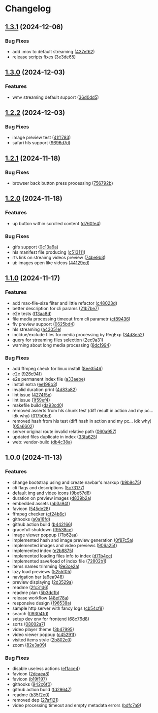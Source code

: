 # Changelog

## [1.3.1](https://github.com/alxarno/tinytune/compare/v1.3.0...v1.3.1) (2024-12-06)


### Bug Fixes

* add .mov to default streaming ([437ef62](https://github.com/alxarno/tinytune/commit/437ef62b046ca978d2881490af05e0f487fc3c17))
* release scripts fixes ([3e3de65](https://github.com/alxarno/tinytune/commit/3e3de65f25cc482b644637ec93511787b426d7ba))

## [1.3.0](https://github.com/alxarno/tinytune/compare/v1.2.2...v1.3.0) (2024-12-03)


### Features

* wmv streaming default support ([36d0dd5](https://github.com/alxarno/tinytune/commit/36d0dd529a1c9f56bf60dc9ffdbd297269026e19))

## [1.2.2](https://github.com/alxarno/tinytune/compare/v1.2.1...v1.2.2) (2024-12-03)


### Bug Fixes

* image preview test ([41f1783](https://github.com/alxarno/tinytune/commit/41f17836842f49b133d86ba17f594a44ec369dd2))
* safari hls support ([9696d7d](https://github.com/alxarno/tinytune/commit/9696d7d7b87afa4badde36cd8caaaa67b092edaf))

## [1.2.1](https://github.com/alxarno/tinytune/compare/v1.2.0...v1.2.1) (2024-11-18)


### Bug Fixes

* browser back button press processing ([756792b](https://github.com/alxarno/tinytune/commit/756792b8824d55bb29cd45c25ce653256503b1dd))

## [1.2.0](https://github.com/alxarno/tinytune/compare/v1.1.0...v1.2.0) (2024-11-18)


### Features

* up button within scrolled content ([d760fe4](https://github.com/alxarno/tinytune/commit/d760fe400c90122bdc1e203162f0d4ac24f7ea6a))


### Bug Fixes

* gifs support ([0c13a6a](https://github.com/alxarno/tinytune/commit/0c13a6afe6c21debc8cc77232040554717fbb4d1))
* hls manifest file producing ([c513111](https://github.com/alxarno/tinytune/commit/c51311130a1d5e74414d9eec91523cd8745dde3f))
* rts link on streaimg videos preview ([74be9b3](https://github.com/alxarno/tinytune/commit/74be9b32ac46deb5869036f6ad9988936264241b))
* ui: images open like videos ([44129ed](https://github.com/alxarno/tinytune/commit/44129ed0981501ed90504d34fba60ea5e45b248d))

## [1.1.0](https://github.com/alxarno/tinytune/compare/v1.0.0...v1.1.0) (2024-11-17)


### Features

* add max-file-size filter and little refactor ([c48023d](https://github.com/alxarno/tinytune/commit/c48023d280b21d3c0b28d84d9386d7a2c23c7d6c))
* better description for cli params ([21b7be7](https://github.com/alxarno/tinytune/commit/21b7be72959414280465ffe63ff27ce270cd601d))
* e2e tests ([f13aa8d](https://github.com/alxarno/tinytune/commit/f13aa8d2523b7ae7f7aba5b6d0e2cbcc466de579))
* file media processing timeout from cli parametr ([cf89436](https://github.com/alxarno/tinytune/commit/cf894367b28f10c4267c630611afd944ba6c4942))
* flv preview support ([0625bd4](https://github.com/alxarno/tinytune/commit/0625bd40d6ff27073eb08cdc3195b795dedeeeda))
* hls streaming ([a43051e](https://github.com/alxarno/tinytune/commit/a43051eeece4b4e1ef7095e0b9bfd135d59849f7))
* incldue/exclude files for media processing by RegExp ([34d8e52](https://github.com/alxarno/tinytune/commit/34d8e52d22c9d32a269f1d2a140a0e489b50b2e0))
* query for streaming files selection ([2ec9a31](https://github.com/alxarno/tinytune/commit/2ec9a3132b3a01d96a324ea843be83c4bf21539a))
* warning about long media processing ([8dc1994](https://github.com/alxarno/tinytune/commit/8dc19947e8bd436445745b37d03afe055572f0b9))


### Bug Fixes

* add ffmpeg check for linux install ([8ee3546](https://github.com/alxarno/tinytune/commit/8ee3546aa037380a6f2737b7aa3809d8adfabe70))
* e2e ([926c94f](https://github.com/alxarno/tinytune/commit/926c94f4b8170ddcd8343c5c322822b52315abfa))
* e2e permanent index file ([a33aebe](https://github.com/alxarno/tinytune/commit/a33aebe86684d5c4efc218d224152f14c2949b0d))
* install extra ([ee198b3](https://github.com/alxarno/tinytune/commit/ee198b3b226ae36de878ab40e09d9714ad4ed02c))
* invalid duration print ([4d83a82](https://github.com/alxarno/tinytune/commit/4d83a8249c1f5d6add811b8b40852f326019894e))
* lint issue ([4274f5e](https://github.com/alxarno/tinytune/commit/4274f5e90842180a48efbbcf86e9fb9ce997999f))
* lint issue ([1f59ef4](https://github.com/alxarno/tinytune/commit/1f59ef4ebad769472363d3b4a91f4b3d683a40de))
* makefile build ([da93cd0](https://github.com/alxarno/tinytune/commit/da93cd0dbe68aa18dfc58c5c24e9ed0c28ffaf93))
* removed asserts from hls chunk test (diff result in action and my pc... idk why) ([017b0bd](https://github.com/alxarno/tinytune/commit/017b0bd6815a7eae78240e17b4c2cfbcdf430e03))
* removed hash from hls test (diff hash in action and my pc... idk why) ([05a6602](https://github.com/alxarno/tinytune/commit/05a6602b719ad2c82e41fa75ff82cd15cd2b245c))
* server original route invalid relative path ([060a957](https://github.com/alxarno/tinytune/commit/060a95732f4b21351a98ebb4c31120d3aa100cef))
* updated files duplicate in index ([33fa625](https://github.com/alxarno/tinytune/commit/33fa6258e9b25e4f6a0360f9cf0eb90a80480529))
* web: vendor-build ([db4c38a](https://github.com/alxarno/tinytune/commit/db4c38a373e15670200a47d10a5a431b50ec72af))

## 1.0.0 (2024-11-13)


### Features

* change bootstrap using and create navbar's markup ([b9b9c75](https://github.com/alxarno/tinytune/commit/b9b9c75c042daadcca6be5628e6f3143c0bdaf83))
* cli flags and descriptions ([5c73177](https://github.com/alxarno/tinytune/commit/5c7317767b461dd02a834bca5e8b097ad8d25e70))
* default img and video icons ([9be57d8](https://github.com/alxarno/tinytune/commit/9be57d84de8f363e67a631bdd09effdcf625e0e6))
* duration on preview images ([d839b2a](https://github.com/alxarno/tinytune/commit/d839b2a5ae38af404645aa243a2701ab55e82f8c))
* embedded assets ([ab3a94f](https://github.com/alxarno/tinytune/commit/ab3a94f6f4302cdcc5733d2327f28d0a3f321cb8))
* favicon ([545de28](https://github.com/alxarno/tinytune/commit/545de28d2eaf3d87d5da97d1ca4505a4e8929eb2))
* ffmpeg checker ([cf24b6c](https://github.com/alxarno/tinytune/commit/cf24b6cb05347fa6d79a9e8fe726b0828c3db887))
* githooks ([a0a18fd](https://github.com/alxarno/tinytune/commit/a0a18fde0d9ca49b5414142250be861d5c065b9c))
* github action build ([b442166](https://github.com/alxarno/tinytune/commit/b4421664c49c74f2e5cd6513c966c7feaac9f9f5))
* gracefull shutdown ([f9538ce](https://github.com/alxarno/tinytune/commit/f9538ce1671b24d1810ba3a0aa17ac86d0b5dbde))
* image viewer poppup ([71b62aa](https://github.com/alxarno/tinytune/commit/71b62aa1e5755ec4256a0d5434a671fa62c60a9f))
* implemented hash and image preview generation ([0f87c5a](https://github.com/alxarno/tinytune/commit/0f87c5aca31d2adb80223da09c5270bdcbb084b2))
* implemented images and video previews ([906a25f](https://github.com/alxarno/tinytune/commit/906a25f7d1d6b90ef37bb45267aa064937e091f8))
* implemented index ([e2b8875](https://github.com/alxarno/tinytune/commit/e2b8875f5bc3d352087d788c163ece17ccb1a654))
* implemented loading files info to index ([d71b4cc](https://github.com/alxarno/tinytune/commit/d71b4cc55149f0fe6895e5e452cf609e80f518a2))
* implemented save/load of index file ([72802b1](https://github.com/alxarno/tinytune/commit/72802b1e7aab8ac23bf50aae7c0681b07c8e46f3))
* items names trimming ([9e3ce2a](https://github.com/alxarno/tinytune/commit/9e3ce2af3d3c61a4d8c984e5ebe1253520fa68e6))
* lazy load previews ([5255f05](https://github.com/alxarno/tinytune/commit/5255f059037945add5a4b5ed7c85ff16c2311617))
* navigation bar ([a6ea948](https://github.com/alxarno/tinytune/commit/a6ea948a172907404f0de95a940c385e1ac95b22))
* preview displaying ([2d3529a](https://github.com/alxarno/tinytune/commit/2d3529a5959fd885dd4a468c380d41181e550aac))
* readme ([2fc31d6](https://github.com/alxarno/tinytune/commit/2fc31d67a8a98c56405c3d22040caa1ae400cfcb))
* readme plan ([5b3dc1b](https://github.com/alxarno/tinytune/commit/5b3dc1b89295cd1273185aba7ba2ec01ac5d86e2))
* release workflow ([48ef78a](https://github.com/alxarno/tinytune/commit/48ef78ad76018fd7777df87162174562cf1899b0))
* responsive design ([196538a](https://github.com/alxarno/tinytune/commit/196538adf22027f4d9a4a9b7ebe279cfa6cf8450))
* sample http server with fancy logs ([cb54cf8](https://github.com/alxarno/tinytune/commit/cb54cf8568b29a36402c98c25753b6324c528e01))
* search ([093041d](https://github.com/alxarno/tinytune/commit/093041dca8bac3d84677238f5ac3a70bafab37f5))
* setup dev env for frontend ([68c76d8](https://github.com/alxarno/tinytune/commit/68c76d840df8c1e3d1a0a0402465df3b96415f18))
* sorts ([08002a7](https://github.com/alxarno/tinytune/commit/08002a7ac9f52342ee043f025f5a19c48783da1d))
* video player theme ([3b47995](https://github.com/alxarno/tinytune/commit/3b47995e8b0dd4a18a8fdad75cbe54a4f836a5ae))
* video viewer poppup ([c45291f](https://github.com/alxarno/tinytune/commit/c45291fe95a59bd6b50bdc6cfa31748513391c39))
* visited items style ([2b802c0](https://github.com/alxarno/tinytune/commit/2b802c0fde2eb4b1dd7d3934f4c2204943750f70))
* zoom ([82e3a09](https://github.com/alxarno/tinytune/commit/82e3a09f5167096d89293741e4e4b0cc78a0310b))


### Bug Fixes

* disable useless actions ([ef1ace4](https://github.com/alxarno/tinytune/commit/ef1ace47edfaa97f65b42710bdd3c8dc66156db3))
* favicon ([2dcaea8](https://github.com/alxarno/tinytune/commit/2dcaea809be0f8ac9f0d4c2c2a95cc9c3dc8e45d))
* favicon ([b19f197](https://github.com/alxarno/tinytune/commit/b19f1978b6eb15409818767239876bb6ef5a2d6a))
* githooks ([942c6f0](https://github.com/alxarno/tinytune/commit/942c6f018edd99549e9a8b626229dbbf45d85833))
* github action build ([fd29647](https://github.com/alxarno/tinytune/commit/fd29647c107243285b701f5ec87006ba82515400))
* readme ([b35f2e0](https://github.com/alxarno/tinytune/commit/b35f2e01db8c704ec615ad86ab78dbe74f34bf02))
* removed dep ([27af121](https://github.com/alxarno/tinytune/commit/27af1217af6fd5fc3f75848a3ca99dc838f44f56))
* video processing timeout and empty metadata errors ([bdfc7a9](https://github.com/alxarno/tinytune/commit/bdfc7a9eaf14fc9f1e7ca642829d811d88a07640))
